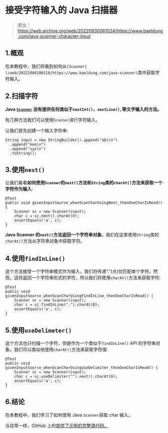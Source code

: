 # 接受字符输入的 Java 扫描器

> 原文：<https://web.archive.org/web/20220930061024/https://www.baeldung.com/java-scanner-character-input>

## 1.概观

在本教程中，我们将看到如何从`[Scanner](/web/20221004100110/https://www.baeldung.com/java-scanner)`类中获取字符输入。

## 2.扫描字符

**Java [`Scanner`](https://web.archive.org/web/20221004100110/https://docs.oracle.com/en/java/javase/17/docs/api/java.base/java/util/Scanner.html) 没有提供任何类似于`nextInt()`、`nextLine(),`等文字输入的方法。**

有几种方法我们可以使用`Scanner`进行字符输入。

让我们首先创建一个输入字符串:

```
String input = new StringBuilder().append("abc\n")
  .append("mno\n")
  .append("xyz\n")
  .toString();
```

## 3.使用`next()`

让我们看看**如何使用`Scanner`的`next()`方法和`String`类的`charAt()`方法来获取一个字符作为输入**:

```
@Test
public void givenInputSource_whenScanCharUsingNext_thenOneCharIsRead() {
    Scanner sc = new Scanner(input);
    char c = sc.next().charAt(0);
    assertEquals('a', c);
}
```

**Java Scanner 的`next()`方法返回一个字符串对象**。我们在这里使用`String`类的`charAt()`方法从字符串对象中获取字符。

## 4.使用`findInLine()`

这个方法接受一个字符串模式作为输入，我们将传递“.”(点)仅匹配单个字符。然而，这将返回一个字符串形式的字符，所以我们将使用`charAt()`方法来获取字符:

```
@Test
public void givenInputSource_whenScanCharUsingFindInLine_thenOneCharIsRead() {
    Scanner sc = new Scanner(input);
    char c = sc.findInLine(".").charAt(0);
    assertEquals('a', c);
}
```

## 5.使用`useDelimeter()`

这个方法也只扫描一个字符，但是作为一个类似于`findInLine()` API 的字符串对象。我们可以类似地使用`charAt()`方法来获取字符值:

```
@Test
public void givenInputSource_whenScanCharUsingUseDelimiter_thenOneCharIsRead() {
    Scanner sc = new Scanner(input);
    char c = sc.useDelimiter("").next().charAt(0);
    assertEquals('a', c);
}
```

## 6.结论

在本教程中，我们学习了如何使用 Java `Scanner`获取 char 输入。

与往常一样，GitHub 上的[提供了示例的完整源代码。](https://web.archive.org/web/20221004100110/https://github.com/eugenp/tutorials/tree/master/core-java-modules/core-java-io-apis-2)